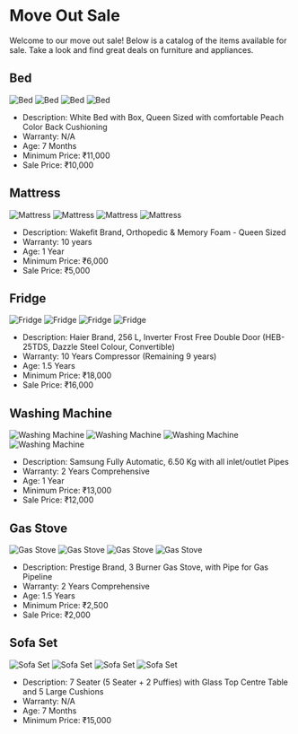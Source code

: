 # Move Out Sale

Welcome to our move out sale! Below is a catalog of the items available for sale. Take a look and find great deals on furniture and appliances.

## Bed

![Bed](./images/bed_image_1.jpg)
![Bed](./images/bed_image_2.jpg)
![Bed](./images/bed_image_3.jpg)
![Bed](./images/bed_image_4.jpg)

- Description: White Bed with Box, Queen Sized with comfortable Peach Color Back Cushioning
- Warranty: N/A
- Age: 7 Months
- Minimum Price: ₹11,000
- Sale Price: ₹10,000

## Mattress

![Mattress](./images/mattress_image_1.jpg)
![Mattress](./images/mattress_image_2.jpg)
![Mattress](./images/mattress_image_3.jpg)
![Mattress](./images/mattress_image_4.jpg)

- Description: Wakefit Brand, Orthopedic & Memory Foam - Queen Sized
- Warranty: 10 years
- Age: 1 Year
- Minimum Price: ₹6,000
- Sale Price: ₹5,000

## Fridge

![Fridge](./images/fridge_image_1.jpg)
![Fridge](./images/fridge_image_2.jpg)
![Fridge](./images/fridge_image_3.jpg)
![Fridge](./images/fridge_image_4.jpg)

- Description: Haier Brand, 256 L, Inverter Frost Free Double Door (HEB-25TDS, Dazzle Steel Colour, Convertible)
- Warranty: 10 Years Compressor (Remaining 9 years)
- Age: 1.5 Years
- Minimum Price: ₹18,000
- Sale Price: ₹16,000

## Washing Machine

![Washing Machine](./images/washing_machine_image_1.jpg)
![Washing Machine](./images/washing_machine_image_2.jpg)
![Washing Machine](./images/washing_machine_image_3.jpg)
![Washing Machine](./images/washing_machine_image_4.jpg)

- Description: Samsung Fully Automatic, 6.50 Kg with all inlet/outlet Pipes
- Warranty: 2 Years Comprehensive
- Age: 1 Year
- Minimum Price: ₹13,000
- Sale Price: ₹12,000

## Gas Stove

![Gas Stove](./images/gas_stove_image_1.jpg)
![Gas Stove](./images/gas_stove_image_2.jpg)
![Gas Stove](./images/gas_stove_image_3.jpg)
![Gas Stove](./images/gas_stove_image_4.jpg)

- Description: Prestige Brand, 3 Burner Gas Stove, with Pipe for Gas Pipeline
- Warranty: 2 Years Comprehensive
- Age: 1.5 Years
- Minimum Price: ₹2,500
- Sale Price: ₹2,000

## Sofa Set

![Sofa Set](./images/sofa_set_image_1.jpg)
![Sofa Set](./images/sofa_set_image_2.jpg)
![Sofa Set](./images/sofa_set_image_3.jpg)
![Sofa Set](./images/sofa_set_image_4.jpg)

- Description: 7 Seater (5 Seater + 2 Puffies) with Glass Top Centre Table and 5 Large Cushions
- Warranty: N/A
- Age: 7 Months
- Minimum Price: ₹15,000
